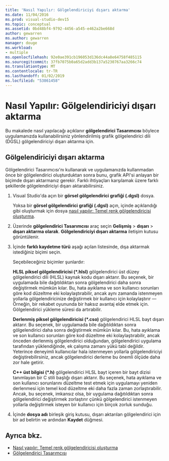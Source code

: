 ```yaml
---
title: 'Nasıl Yapılır: Gölgelendiriciyi dışarı aktarma'
ms.date: 11/04/2016
ms.prod: visual-studio-dev15
ms.topic: conceptual
ms.assetid: 0bd48bf4-9792-4456-a545-e462a2be668d
author: gewarren
ms.author: gewarren
manager: douge
ms.workload:
- multiple
ms.openlocfilehash: 92e0ae391cb196053d136dc44a8e64758f485115
ms.sourcegitcommit: 37fb7075b0a65d2add3b137a5230767aa3266c74
ms.translationtype: MT
ms.contentlocale: tr-TR
ms.lasthandoff: 01/02/2019
ms.locfileid: "53861458"
---
```

# <a name="how-to-export-a-shader"></a>Nasıl Yapılır: Gölgelendiriciyi dışarı aktarma

Bu makalede nasıl yapılacağı açıklanır **gölgelendirici Tasarımcısı** böylece uygulamanızda kullanabilirsiniz yönlendirilmiş grafik gölgelendirici dili (DGSL) gölgelendiriciyi dışarı aktarma için.

## <a name="export-a-shader"></a>Gölgelendiriciyi dışarı aktarma

Gölgelendirici Tasarımcısı'nı kullanarak ve uygulamanızda kullanmadan önce bir gölgelendirici oluşturduktan sonra bunu, grafik API'si anlayan bir biçimde dışarı aktarmanız gerekir. Farklı ihtiyaçları karşılamak üzere farklı şekillerde gölgelendiriciyi dışarı aktarabilirsiniz.

1. Visual Studio'da açın bir **görsel gölgelendirici grafiği (.dgsl)** dosya.

     Yoksa bir **görsel gölgelendirici grafiği (.dgsl)** açın, içinde açıklandığı gibi oluşturmak için dosya [nasıl yapılır: Temel renk gölgelendiricisi oluşturma](../designers/how-to-create-a-basic-color-shader.md).

2. Üzerinde **gölgelendirici Tasarımcısı** araç seçin **Gelişmiş** > **dışarı** > **dışarı aktarma olarak**. **Gölgelendiriciyi dışarı aktarma** iletişim kutusu görüntülenir.

3. İçinde **farklı kaydetme türü** aşağı açılan listesinde, dışa aktarmak istediğiniz biçimi seçin.

     Seçebileceğiniz biçimler şunlardır:

     **HLSL piksel gölgelendiricisi (\*.hlsl)** gölgelendirici üst düzey gölgelendirici dili (HLSL) kaynak kodu dışarı aktarır. Bu seçenek, bir uygulamada bile dağıtıldıktan sonra gölgelendirici daha sonra değiştirmek mümkün kılar. Bu, hata ayıklama ve son kullanıcı sorunları göre kod düzeltme eki kolaylaştırabilir, ancak aynı zamanda istenmeyen yollarla gölgelendiricinize değiştirmek bir kullanıcı için kolaylaştırır — Örneğin, bir rekabet oyununda bir haksız avantaj elde etmek için. Gölgelendirici yükleme süresi da artırabilir.

     **Derlenmiş piksel gölgelendiricisi (\*.cso)** gölgelendirici HLSL bayt dışarı aktarır. Bu seçenek, bir uygulamada bile dağıtıldıktan sonra gölgelendirici daha sonra değiştirmek mümkün kılar. Bu, hata ayıklama ve son kullanıcı sorunları göre kod düzeltme eki kolaylaştırabilir, ancak önceden derlenmiş gölgelendirici olduğundan, gölgelendirici uygulama tarafından yüklendiğinde, ek çalışma zamanı yükü tabi değildir. Yeterince deneyimli kullanıcılar hala istenmeyen yollarla gölgelendiriciyi değiştirebilirsiniz, ancak gölgelendirici derleme bu önemli ölçüde daha zor hale getirir.

     **C++ üst bilgisi (\*.h)** gölgelendirici HLSL bayt içeren bir bayt dizisi tanımlayan bir C stili başlığı dışarı aktarır. Bu seçenek, hata ayıklama ve son kullanıcı sorunlarını düzeltme test etmek için uygulamayı yeniden derlenmesi için temel kod düzeltme eki daha fazla zaman zorlaştırabilir. Ancak, bu seçenek, imkansız olsa, bir uygulama dağıtıldıktan sonra gölgelendirici değiştirmek zorlaştırır çünkü gölgelendirici istenmeyen yollarla değiştirmek isteyen bir kullanıcı için birçok zorluk sunduğu.

4. İçinde **dosya adı** birleşik giriş kutusu, dışarı aktarılan gölgelendirici için bir ad belirtin ve ardından **Kaydet** düğmesi.

## <a name="see-also"></a>Ayrıca bkz.

- [Nasıl yapılır: Temel renk gölgelendiricisi oluşturma](../designers/how-to-create-a-basic-color-shader.md)
- [Gölgelendirici Tasarımcısı](../designers/shader-designer.md)